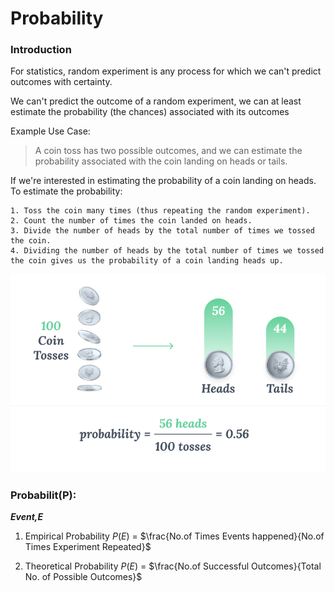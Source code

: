 # Probability

### Introduction 

For statistics, random experiment is any process for which we can't predict outcomes with certainty.

We can't predict the outcome of a random experiment, we can at least estimate the probability (the chances) associated with its outcomes


Example Use Case:

> A coin toss has two possible outcomes, and we can estimate the probability associated with the coin landing on heads or tails.


If we're interested in estimating the probability of a coin landing on heads. To estimate the probability:

    1. Toss the coin many times (thus repeating the random experiment).
    2. Count the number of times the coin landed on heads.
    3. Divide the number of heads by the total number of times we tossed the coin.
    4. Dividing the number of heads by the total number of times we tossed the coin gives us the probability of a coin landing heads up.
    
    
<img src="img/pr1m1_pheads_good.png">

### Probabilit(P):
***Event,E***

1. Empirical Probability
$P(E)$ = $\frac{No.of Times Events happened}{No.of Times Experiment Repeated}$

2. Theoretical Probability
$P(E)$ = $\frac{No.of Successful Outcomes}{Total No. of Possible Outcomes}$
